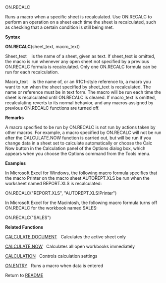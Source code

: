 ON.RECALC

Runs a macro when a specific sheet is recalculated. Use ON.RECALC to
perform an operation on a sheet each time the sheet is recalculated,
such as checking that a certain condition is still being met.

**Syntax**

**ON.RECALC**(sheet\_text, macro\_text)

Sheet\_text    is the name of a sheet, given as text. If sheet\_text is
omitted, the macro is run whenever any open sheet not specified by a
previous ON.RECALC formula is recalculated. Only one ON.RECALC formula
can be run for each recalculation.

Macro\_text    is the name of, or an R1C1-style reference to, a macro
you want to run when the sheet specified by sheet\_text is recalculated.
The name or reference must be in text form. The macro will be run each
time the sheet is recalculated until ON.RECALC is cleared. If
macro\_text is omitted, recalculating reverts to its normal behavior,
and any macros assigned by previous ON.RECALC functions are turned off.

**Remarks**

A macro specified to be run by ON.RECALC is not run by actions taken by
other macros. For example, a macro specified by ON.RECALC will not be
run after the CALCULATE.NOW function is carried out, but will be run if
you change data in a sheet set to calculate automatically or choose the
Calc Now button in the Calculation panel of the Options dialog box,
which appears when you choose the Options command from the Tools menu.

**Examples**

In Microsoft Excel for Windows, the following macro formula specifies
that the macro Printer on the macro sheet AUTOREPT.XLS be run when the
worksheet named REPORT.XLS is recalculated:

ON.RECALC("REPORT.XLS", "AUTOREPT.XLS\!Printer")

In Microsoft Excel for the Macintosh, the following macro formula turns
off ON.RECALC for the workbook named SALES:

ON.RECALC("SALES")

**Related Functions**

[CALCULATE.DOCUMENT](CALCULATE.DOCUMENT.md)   Calculates the active sheet only

[CALCULATE.NOW](CALCULATE.NOW.md)   Calculates all open workbooks immediately

[CALCULATION](CALCULATION.md)   Controls calculation settings

[ON.ENTRY](ON.ENTRY.md)   Runs a macro when data is entered



Return to [README](README.md)

